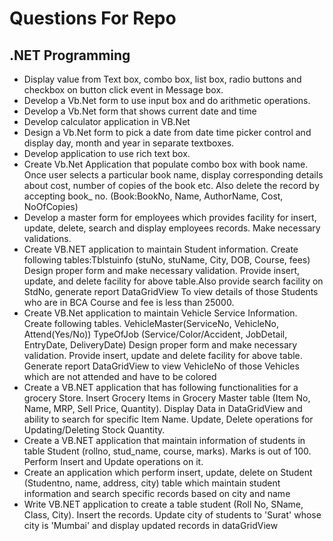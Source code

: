 # Questions For Repo

## .NET Programming

- Display value from Text box, combo box, list box, radio buttons and checkbox on button click event in Message box.
- Develop a Vb.Net form to use input box and do arithmetic operations.
- Develop a Vb.Net form that shows current date and time
- Develop calculator application in VB.Net
- Design a Vb.Net form to pick a date from date time picker control and display day, month and year in separate textboxes.
- Develop application to use rich text box.
- Create Vb.Net Application that populate combo box with book name. Once user selects a particular book name, display corresponding details about cost, number of copies of the book etc. Also delete the record by accepting book_ no. (Book:BookNo, Name, AuthorName, Cost, NoOfCopies)
- Develop a master form for employees which provides facility for insert, update, delete, search and display employees records. Make necessary validations.
- Create VB.NET application to maintain Student information. Create following tables:Tblstuinfo (stuNo, stuName, City, DOB, Course, fees) Design proper form and make necessary validation. Provide insert, update, and delete facility for above table.Also provide search facility on StdNo, generate report DataGridView To view details of those Students who are in BCA Course and fee is less than 25000.
- Create VB.Net application to maintain Vehicle Service Information. Create following tables. VehicleMaster(ServiceNo, VehicleNo, Attend(Yes/No)) TypeOfJob (Service/Color/Accident, JobDetail, EntryDate, DeliveryDate) Design proper form and make necessary validation. Provide insert, update and delete facility for above table. Generate report DataGridView to view VehicleNo of those Vehicles which are not attended and have to be colored
- Create a VB.NET application that has following functionalities for a grocery Store. Insert Grocery Items in Grocery Master table (Item No, Name, MRP, Sell Price, Quantity). Display Data in DataGridView and ability to search for specific Item Name. Update, Delete operations for Updating/Deleting Stock Quantity.
- Create a VB.NET application that maintain information of students in table Student (rollno, stud_name, course, marks). Marks is out of 100. Perform Insert and Update operations on it.
- Create an application which perform insert, update, delete on Student (Studentno, name, address, city) table which maintain student information and search specific records based on city and name
- Write VB.NET application to create a table student (Roll No, SName, Class, City). Insert the records. Update city of students to 'Surat' whose city is 'Mumbai' and display updated records in dataGridView